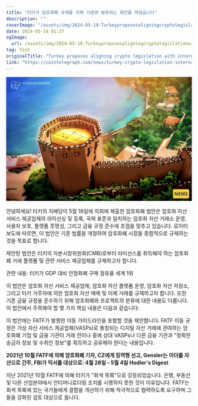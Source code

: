 ```yaml
---
title: "터키가 암호화폐 규제를 국제 기준에 맞추려는 제안을 하였습니다"
description: ""
coverImage: "/assets/img/2024-05-18-Turkeyproposesaligningcryptolegislationwithinternationalstandards_thumbnail.png"
date: 2024-05-18 01:27
ogImage: 
  url: /assets/img/2024-05-18-Turkeyproposesaligningcryptolegislationwithinternationalstandards_thumbnail.png
tag: Tech
originalTitle: "Turkey proposes aligning crypto legislation with international standards"
link: "https://cointelegraph.com/news/turkey-crypto-legislation-international-standards"
---
```



![Turkey Crypto Regulation](/assets/img/2024-05-18-Turkeyproposesaligningcryptolegislationwithinternationalstandards_thumbnail.png)

안녕하세요! 터키의 지배당이 5월 16일에 의회에 제출한 암호화폐 법안은 암호화 자산 서비스 제공업체의 라이선싱 및 등록, 국제 표준과 일치하는 암호화 자산 거래소 운영, 사용자 보호, 플랫폼 투명성, 그리고 금융 규정 준수에 초점을 맞추고 있습니다. 로이터 보도에 따르면, 이 법안은 기존 법률을 개정하여 암호화폐 시장을 종합적으로 규제하는 것을 목표로 합니다.

<div class="content-ad"></div>

제안된 법안은 터키의 자본시장위원회(CMB)로부터 라이선스를 취득해야 하는 암호화폐 거래 플랫폼 및 관련 서비스 제공업체를 규제하고자 합니다.

관련 내용: 터키가 GDP 대비 안정화폐 구매 점유율 세계 1위

이 법안은 암호화 자산 서비스 제공업체, 암호화 자산 플랫폼 운영, 암호화 자산 저장소, 그리고 터키 거주자에 의한 암호화 자산 매매 및 이체 거래를 규제하고자 합니다. 또한 기존 금융 규정을 준수하기 위해 암호화폐와 프로젝트의 분류에 대한 내용도 다룹니다. 이 법안에서 주목해야 할 몇 가지 핵심 내용은 다음과 같습니다:

이 법안에는 FATF가 발행한 이동 가이드라인을 포함할 것을 제안합니다. FATF 이동 규정은 가상 자산 서비스 제공업체(VASPs)로 통칭되는 디지털 자산 거래에 관여하는 암호화폐 기업 및 금융 기관이 거래 전이나 중에 상대 VASPs나 다른 금융 기관과 "정확한 송금자 정보 및 수취인 정보"를 획득하고 공유해야 한다는 내용입니다.

<div class="content-ad"></div>

**2021년 10월 FATF에 의해 암호화폐 기자, CZ에게 징역형 선고, Gensler는 이더를 자산으로 간주, FBI가 믹서를 대상으로: 4월 28일 - 5월 4일 Hodler's Digest**  

지난 2021년 10월 FATF에 의해 터키가 "회색 목록"으로 강등되었습니다. 은행, 부동산 및 다른 산업분야에서 안티머니로더링 조치를 시행하지 못한 것이 이유입니다. FATF는 회색 목록에 있는 국가들에게 결함을 개선하기 위해 적극적으로 협력하도록 요구하며 그들을 강화된 검토 대상으로 둡니다.